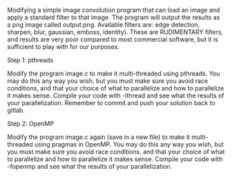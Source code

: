 Modifying a simple image convolution program that can load an image and apply a standard filter to that image.  The program will output the results as a png image called output.png.  Available filters are: edge detection, sharpen, blur, gaussian, emboss, identity).  These are RUDIMENTARY filters, and results are very poor compared to most commercial software, but it is sufficient to play with for our purposes. 


Step 1: pthreads

Modify the program image.c to make it multi-threaded using pthreads.  You may do this any way you wish, but you must make sure you avoid race conditions, and that your choice of what to parallelize and how to parallelize it makes sense.  Compile your code with -lthread and see what the results of your parallelization.  Remember to commit and push your solution back to gitlab.

Step 2: OpenMP

Modify the program image.c again (save in a new file) to make it multi-threaded using pragmas in OpenMP.  You may do this any way you wish, but you must make sure you avoid race conditions, and that your choice of what to parallelize and how to parallelize it makes sense.  Compile your code with -fopenmp and see what the results of your parallelization.
